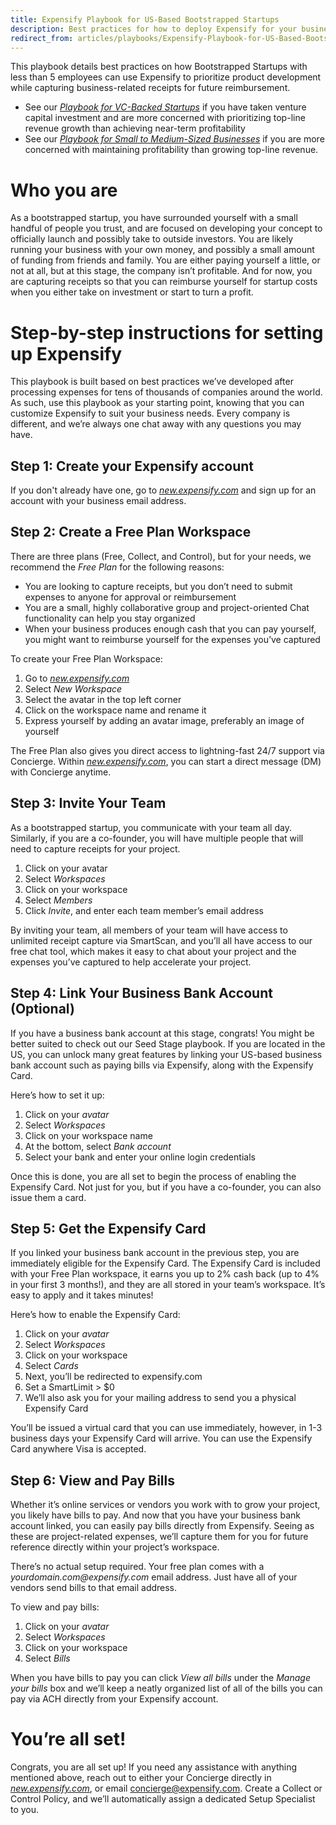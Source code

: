 ```yaml
---
title: Expensify Playbook for US-Based Bootstrapped Startups
description: Best practices for how to deploy Expensify for your business
redirect_from: articles/playbooks/Expensify-Playbook-for-US-Based-Bootstrapped-Startups/
---
```


This playbook details best practices on how Bootstrapped Startups with less than 5 employees can use Expensify to prioritize product development while capturing business-related receipts for future reimbursement.
- See our *[Playbook for VC-Backed Startups](https://help.expensify.com/articles/playbooks/Expensify-Playbook-for-US-based-VC-Backed-Startups)* if you have taken venture capital investment and are more concerned with prioritizing top-line revenue growth than achieving near-term profitability
- See our *[Playbook for Small to Medium-Sized Businesses](https://help.expensify.com/articles/playbooks/Expensify-Playbook-for-Small-to-Medium-Sized-Businesses)* if you are more concerned with maintaining profitability than growing top-line revenue.

# Who you are
As a bootstrapped startup, you have surrounded yourself with a small handful of people you trust, and are focused on developing your concept to officially launch and possibly take to outside investors. You are likely running your business with your own money, and possibly a small amount of funding from friends and family. You are either paying yourself a little, or not at all, but at this stage, the company isn’t profitable. And for now, you are capturing receipts so that you can reimburse yourself for startup costs when you either take on investment or start to turn a profit.

# Step-by-step instructions for setting up Expensify
This playbook is built based on best practices we’ve developed after processing expenses for tens of thousands of companies around the world. As such, use this playbook as your starting point, knowing that you can customize Expensify to suit your business needs. Every company is different, and we’re always one chat away with any questions you may have.

## Step 1: Create your Expensify account
If you don't already have one, go to *[new.expensify.com](https://new.expensify.com)* and sign up for an account with your business email address.

## Step 2: Create a Free Plan Workspace
There are three plans (Free, Collect, and Control), but for your needs, we recommend the *Free Plan* for the following reasons:

- You are looking to capture receipts, but you don’t need to submit expenses to anyone for approval or reimbursement
- You are a small, highly collaborative group and project-oriented Chat functionality can help you stay organized
- When your business produces enough cash that you can pay yourself, you might want to reimburse yourself for the expenses you’ve captured

To create your Free Plan Workspace:

1. Go to *[new.expensify.com](https://new.expensify.com)*
2. Select *New Workspace*
3. Select the avatar in the top left corner
4. Click on the workspace name and rename it
5. Express yourself by adding an avatar image, preferably an image of yourself

The Free Plan also gives you direct access to lightning-fast 24/7 support via Concierge. Within *[new.expensify.com](https://new.expensify.com/concierge)*, you can start a direct message (DM) with Concierge anytime.

## Step 3: Invite Your Team
As a bootstrapped startup, you communicate with your team all day. Similarly, if you are a co-founder, you will have multiple people that will need to capture receipts for your project.

1. Click on your avatar
2. Select *Workspaces*
3. Click on your workspace
4. Select *Members*
5. Click *Invite*, and enter each team member’s email address

By inviting your team, all members of your team will have access to unlimited receipt capture via SmartScan, and you’ll all have access to our free chat tool, which makes it easy to chat about your project and the expenses you’ve captured to help accelerate your project.

## Step 4: Link Your Business Bank Account (Optional)
If you have a business bank account at this stage, congrats! You might be better suited to check out our Seed Stage playbook. If you are located in the US, you can unlock many great features by linking your US-based business bank account such as paying bills via Expensify, along with the Expensify Card.

Here’s how to set it up:

1. Click on your *avatar*
2. Select *Workspaces*
3. Click on your workspace name
4. At the bottom, select *Bank account*
5. Select your bank and enter your online login credentials

Once this is done, you are all set to begin the process of enabling the Expensify Card. Not just for you, but if you have a co-founder, you can also issue them a card.

## Step 5: Get the Expensify Card
If you linked your business bank account in the previous step, you are immediately eligible for the Expensify Card. The Expensify Card is included with your Free Plan workspace, it earns you up to 2% cash back (up to 4% in your first 3 months!), and they are all stored in your team’s workspace. It’s easy to apply and it takes minutes!

Here’s how to enable the Expensify Card:

1. Click on your *avatar*
2. Select *Workspaces*
3. Click on your workspace
4. Select *Cards*
5. Next, you’ll be redirected to expensify.com
6. Set a SmartLimit > $0
7. We’ll also ask you for your mailing address to send you a physical Expensify Card

You’ll be issued a virtual card that you can use immediately, however, in 1-3 business days your Expensify Card will arrive. You can use the Expensify Card anywhere Visa is accepted.

## Step 6: View and Pay Bills
Whether it’s online services or vendors you work with to grow your project, you likely have bills to pay. And now that you have your business bank account linked, you can easily pay bills directly from Expensify. Seeing as these are project-related expenses, we’ll capture them for you for future reference directly within your project’s workspace.

There’s no actual setup required. Your free plan comes with a _yourdomain.com@expensify.com_ email address. Just have all of your vendors send bills to that email address.

To view and pay bills:

1. Click on your *avatar*
2. Select *Workspaces*
3. Click on your workspace
4. Select *Bills*

When you have bills to pay you can click *View all bills* under the *Manage your bills* box and we’ll keep a neatly organized list of all of the bills you can pay via ACH directly from your Expensify account.

# You’re all set!
Congrats, you are all set up! If you need any assistance with anything mentioned above, reach out to either your Concierge directly in *[new.expensify.com](https://new.expensify.com/concierge)*, or email concierge@expensify.com. Create a Collect or Control Policy, and we’ll automatically assign a dedicated Setup Specialist to you.
